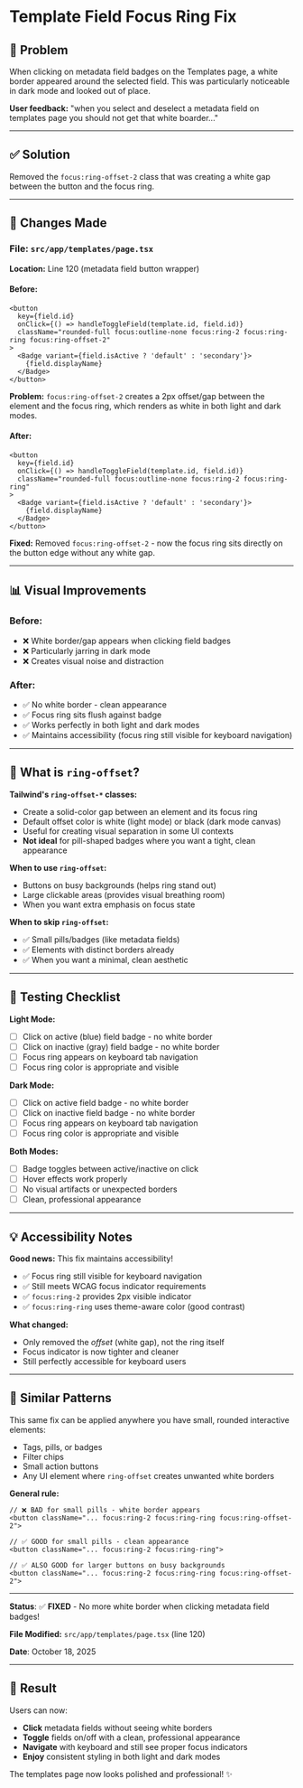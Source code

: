 # Template Field Focus Ring Fix

## 🐛 Problem

When clicking on metadata field badges on the Templates page, a white border appeared around the selected field. This was particularly noticeable in dark mode and looked out of place.

**User feedback:** "when you select and deselect a metadata field on templates page you should not get that white boarder..."

---

## ✅ Solution

Removed the `focus:ring-offset-2` class that was creating a white gap between the button and the focus ring.

---

## 🔧 Changes Made

### File: `src/app/templates/page.tsx`

**Location:** Line 120 (metadata field button wrapper)

#### Before:
```tsx
<button 
  key={field.id} 
  onClick={() => handleToggleField(template.id, field.id)} 
  className="rounded-full focus:outline-none focus:ring-2 focus:ring-ring focus:ring-offset-2"
>
  <Badge variant={field.isActive ? 'default' : 'secondary'}>
    {field.displayName}
  </Badge>
</button>
```

**Problem:** `focus:ring-offset-2` creates a 2px offset/gap between the element and the focus ring, which renders as white in both light and dark modes.

#### After:
```tsx
<button 
  key={field.id} 
  onClick={() => handleToggleField(template.id, field.id)} 
  className="rounded-full focus:outline-none focus:ring-2 focus:ring-ring"
>
  <Badge variant={field.isActive ? 'default' : 'secondary'}>
    {field.displayName}
  </Badge>
</button>
```

**Fixed:** Removed `focus:ring-offset-2` - now the focus ring sits directly on the button edge without any white gap.

---

## 📊 Visual Improvements

### Before:
- ❌ White border/gap appears when clicking field badges
- ❌ Particularly jarring in dark mode
- ❌ Creates visual noise and distraction

### After:
- ✅ No white border - clean appearance
- ✅ Focus ring sits flush against badge
- ✅ Works perfectly in both light and dark modes
- ✅ Maintains accessibility (focus ring still visible for keyboard navigation)

---

## 🎨 What is `ring-offset`?

**Tailwind's `ring-offset-*` classes:**
- Create a solid-color gap between an element and its focus ring
- Default offset color is white (light mode) or black (dark mode canvas)
- Useful for creating visual separation in some UI contexts
- **Not ideal** for pill-shaped badges where you want a tight, clean appearance

**When to use `ring-offset`:**
- Buttons on busy backgrounds (helps ring stand out)
- Large clickable areas (provides visual breathing room)
- When you want extra emphasis on focus state

**When to skip `ring-offset`:**
- ✅ Small pills/badges (like metadata fields)
- ✅ Elements with distinct borders already
- ✅ When you want a minimal, clean aesthetic

---

## 🧪 Testing Checklist

**Light Mode:**
- [ ] Click on active (blue) field badge - no white border
- [ ] Click on inactive (gray) field badge - no white border
- [ ] Focus ring appears on keyboard tab navigation
- [ ] Focus ring color is appropriate and visible

**Dark Mode:**
- [ ] Click on active field badge - no white border
- [ ] Click on inactive field badge - no white border
- [ ] Focus ring appears on keyboard tab navigation
- [ ] Focus ring color is appropriate and visible

**Both Modes:**
- [ ] Badge toggles between active/inactive on click
- [ ] Hover effects work properly
- [ ] No visual artifacts or unexpected borders
- [ ] Clean, professional appearance

---

## 💡 Accessibility Notes

**Good news:** This fix maintains accessibility!
- ✅ Focus ring still visible for keyboard navigation
- ✅ Still meets WCAG focus indicator requirements
- ✅ `focus:ring-2` provides 2px visible indicator
- ✅ `focus:ring-ring` uses theme-aware color (good contrast)

**What changed:**
- Only removed the *offset* (white gap), not the ring itself
- Focus indicator is now tighter and cleaner
- Still perfectly accessible for keyboard users

---

## 🎯 Similar Patterns

This same fix can be applied anywhere you have small, rounded interactive elements:
- Tags, pills, or badges
- Filter chips
- Small action buttons
- Any UI element where `ring-offset` creates unwanted white borders

**General rule:**
```tsx
// ❌ BAD for small pills - white border appears
<button className="... focus:ring-2 focus:ring-ring focus:ring-offset-2">

// ✅ GOOD for small pills - clean appearance
<button className="... focus:ring-2 focus:ring-ring">

// ✅ ALSO GOOD for larger buttons on busy backgrounds
<button className="... focus:ring-2 focus:ring-ring focus:ring-offset-2">
```

---

**Status**: ✅ **FIXED** - No more white border when clicking metadata field badges!

**File Modified:** `src/app/templates/page.tsx` (line 120)

**Date**: October 18, 2025

---

## 🎉 Result

Users can now:
- **Click** metadata fields without seeing white borders
- **Toggle** fields on/off with a clean, professional appearance
- **Navigate** with keyboard and still see proper focus indicators
- **Enjoy** consistent styling in both light and dark modes

The templates page now looks polished and professional! ✨

